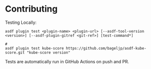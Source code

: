 # Contributing

Testing Locally:

```shell
asdf plugin test <plugin-name> <plugin-url> [--asdf-tool-version <version>] [--asdf-plugin-gitref <git-ref>] [test-command*]

#
asdf plugin test kube-score https://github.com/bageljp/asdf-kube-score.git "kube-score version"
```

Tests are automatically run in GitHub Actions on push and PR.
